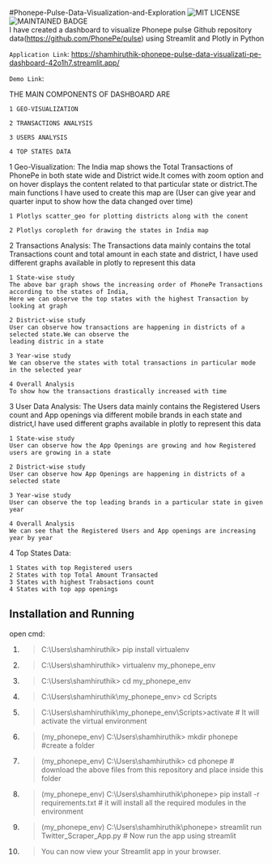 #Phonepe-Pulse-Data-Visualization-and-Exploration  ![MIT LICENSE](https://badgen.net//badge/license/MIT/green)   ![MAINTAINED BADGE](https://img.shields.io/badge/Maintained%3F-yes-green.svg)  
I have created a dashboard to visualize Phonepe pulse Github repository data(https://github.com/PhonePe/pulse) using Streamlit and Plotly in Python 

`Application Link`: https://shamhiruthik-phonepe-pulse-data-visualizati-pe-dashboard-42o1h7.streamlit.app/

`Demo Link`: 

THE MAIN COMPONENTS OF DASHBOARD ARE

    1 GEO-VISUALIZATION
    
    2 TRANSACTIONS ANALYSIS
    
    3 USERS ANALYSIS
    
    4 TOP STATES DATA
    
1 Geo-Visualization:
    The India map shows the Total Transactions of PhonePe in both state wide and District wide.It comes with zoom 
    option and on hover displays the content related to that particular state or district.The main 
    functions I have used to create this map are (User can give year and quarter input to show how the data changed over time)
    
    1 Plotlys scatter_geo for plotting districts along with the conent    
    
    2 Plotlys coropleth for drawing the states in India map    
    
2 Transactions Analysis:
    The Transactions data mainly contains the total Transactions count and total amount  in each state and 
district, I have used different graphs available in plotly to represent this data

    1 State-wise study
    The above bar graph shows the increasing order of PhonePe Transactions according to the states of India, 
    Here we can observe the top states with the highest Transaction by looking at graph
    
    2 District-wise study
    User can observe how transactions are happening in districts of a selected state.We can observe the 
    leading distric in a state
    
    3 Year-wise study   
    We can observe the states with total transactions in particular mode in the selected year
    
    4 Overall Analysis
    To show how the transactions drastically increased with time

3 User Data Analysis: 
    The Users data mainly contains the Registered Users count and App openings via different 
    mobile brands in each state and  district,I have used different graphs available in plotly 
    to represent this data

    1 State-wise study
    User can observe how the App Openings are growing and how Registered users are growing in a state
    
    2 District-wise study
    User can observe how App Openings are happening in districts of a selected state
    
    3 Year-wise study   
    User can observe the top leading brands in a particular state in given year
    
    4 Overall Analysis
    We can see that the Registered Users and App openings are increasing year by year
    
4 Top States Data:

    1 States with top Registered users
    2 States with top Total Amount Transacted
    3 States with highest Trabsactions count
    4 States with top app openings


## Installation and Running
 
 open cmd:
1. > C:\Users\shamhiruthik> pip install virtualenv 
2. > C:\Users\shamhiruthik> virtualenv my_phonepe_env
3. > C:\Users\shamhiruthik> cd my_phonepe_env
4. > C:\Users\shamhiruthik\my_phonepe_env> cd Scripts
5. > C:\Users\shamhiruthik\my_phonepe_env\Scripts>activate                    # It will activate the virtual environment
6. > (my_phonepe_env)  C:\Users\shamhiruthik\> mkdir phonepe           #create a folder 
7. > (my_phonepe_env)  C:\Users\shamhiruthik\> cd phonepe              # download the above files from this repository and place inside this folder
8. > (my_phonepe_env)  C:\Users\shamhiruthik\phonepe> pip install -r requirements.txt       # it will install all the required modules in the environment
9. > (my_phonepe_env)  C:\Users\shamhiruthik\phonepe> streamlit run Twitter_Scraper_App.py   # Now run the app using streamlit
10. > You can now view your Streamlit app in your browser.

